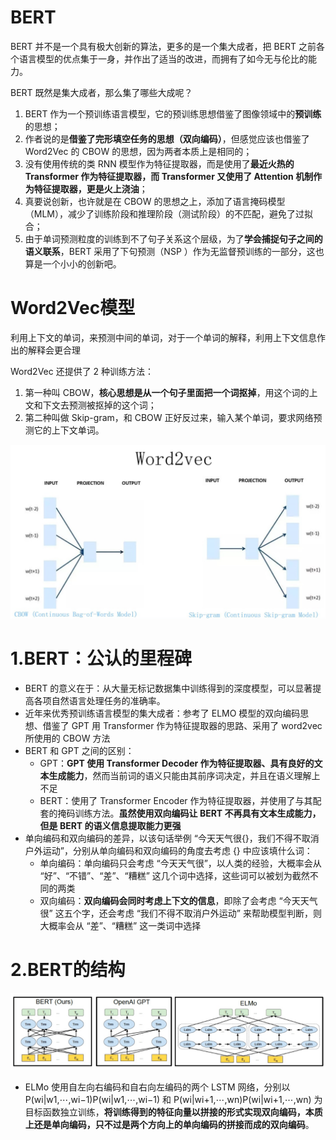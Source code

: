 # BERT

BERT 并不是一个具有极大创新的算法，更多的是一个集大成者，把 BERT 之前各个语言模型的优点集于一身，并作出了适当的改进，而拥有了如今无与伦比的能力。

BERT 既然是集大成者，那么集了哪些大成呢？

1. BERT 作为一个预训练语言模型，它的预训练思想借鉴了图像领域中的**预训练**的思想；
2. 作者说的是**借鉴了完形填空任务的思想（双向编码）**，但感觉应该也借鉴了 Word2Vec 的 CBOW 的思想，因为两者本质上是相同的；
3. 没有使用传统的类 RNN 模型作为特征提取器，而是使用了**最近火热的 Transformer 作为特征提取器，而 Transformer 又使用了 Attention 机制作为特征提取器，更是火上浇油**；
4. 真要说创新，也许就是在 CBOW 的思想之上，添加了语言掩码模型（MLM），减少了训练阶段和推理阶段（测试阶段）的不匹配，避免了过拟合；
5. 由于单词预测粒度的训练到不了句子关系这个层级，为了**学会捕捉句子之间的语义联系**，BERT 采用了下句预测（NSP ）作为无监督预训练的一部分，这也算是一个小小的创新吧。

# Word2Vec模型

利用上下文的单词，来预测中间的单词，对于一个单词的解释，利用上下文信息作出的解释会更合理

Word2Vec 还提供了 2 种训练方法：

1. 第一种叫 CBOW，**核心思想是从一个句子里面把一个词抠掉**，用这个词的上文和下文去预测被抠掉的这个词；
2. 第二种叫做 Skip-gram，和 CBOW 正好反过来，输入某个单词，要求网络预测它的上下文单词。

<img src="./assets/image-20250513103414976.png" alt="image-20250513103414976" style="zoom:67%;" />

# 1.BERT：公认的里程碑

- BERT 的意义在于：从大量无标记数据集中训练得到的深度模型，可以显著提高各项自然语言处理任务的准确率。
- 近年来优秀预训练语言模型的集大成者：参考了 ELMO 模型的双向编码思想、借鉴了 GPT 用 Transformer 作为特征提取器的思路、采用了 word2vec 所使用的 CBOW 方法
- BERT 和 GPT 之间的区别：
  - GPT：**GPT 使用 Transformer Decoder 作为特征提取器、具有良好的文本生成能力**，然而当前词的语义只能由其前序词决定，并且在语义理解上不足
  - BERT：使用了 Transformer Encoder 作为特征提取器，并使用了与其配套的掩码训练方法。**虽然使用双向编码让 BERT 不再具有文本生成能力，但是 BERT 的语义信息提取能力更强**
- 单向编码和双向编码的差异，以该句话举例 “今天天气很{}，我们不得不取消户外运动”，分别从单向编码和双向编码的角度去考虑 {} 中应该填什么词：
  - 单向编码：单向编码只会考虑 “今天天气很”，以人类的经验，大概率会从 “好”、“不错”、“差”、“糟糕” 这几个词中选择，这些词可以被划为截然不同的两类
  - 双向编码：**双向编码会同时考虑上下文的信息**，即除了会考虑 “今天天气很” 这五个字，还会考虑 “我们不得不取消户外运动” 来帮助模型判断，则大概率会从 “差”、“糟糕” 这一类词中选择

# 2.BERT的结构

![image-20250513104050066](./assets/image-20250513104050066.png)

- ELMo 使用自左向右编码和自右向左编码的两个 LSTM 网络，分别以 P(wi|w1,⋯,wi−1)P(wi|w1,⋯,wi−1) 和 P(wi|wi+1,⋯,wn)P(wi|wi+1,⋯,wn) 为目标函数独立训练，**将训练得到的特征向量以拼接的形式实现双向编码，本质上还是单向编码，只不过是两个方向上的单向编码的拼接而成的双向编码**。

























